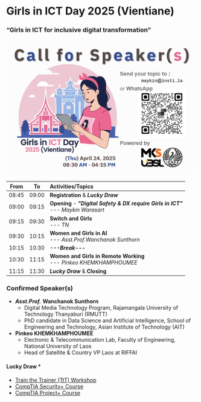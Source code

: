 # Girls in ICT Day 2025 (Vientiane) 
### “Girls in ICT for inclusive digital transformation”

![Call for Speakers](img/CFP.png "Call for Speakers")


| From  |  To   |  Activities/Topics                                                                                       |
|:-----:|:-----:|:---------------------------------------------------------------------------------------------------------|
| 08:45 | 09:00 | **Registration** & ***Lucky Draw***                                                                      |
| 09:00 | 09:15 | **Opening** - ***"Digital Safety & DX require Girls in ICT"*** <br>--- *Maykin Warasart*                 |
| 09:15 | 09:30 | **Switch and Girls** <br>--- *TN*                                                                        |
| 09:30 | 10:15 | **Women and Girls in AI** <br>--- *Asst.Prof.Wanchanok Sunthorn*                                         |
| 10:15 | 10:30 | ***---Break---***                                                                                        |
| 10:30 | 11:15 | **Women and Girls in Remote Working** <br>--- *Pinkeo KHEMKHAMPHOUMEE*                                   |
| 11:15 | 11:30 | ***Lucky Draw*** & **Closing**                                                                           |


### Confirmed Speaker(s)
+ ***Asst.Prof.*** **Wanchanok Sunthorn**
	+ Digital Media Technology Program, Rajamangala University of Technology Thanyaburi (RMUTT)
	+ PhD candidate in Data Science and Artificial Intelligence, School of Engineering and Technology, Asian Institute of Technology (AIT)
+ **Pinkeo KHEMKHAMPHOUMEE**
	+ Electronic & Telecommunication Lab, Faculty of Engineering, National University of Laos
	+ Head of Satellite & Country VP Laos at RIFFAI

#### Lucky Draw *
+ [Train the Trainer (TtT) Workshop](https://instila.github.io/TtT)
+ [CompTIA Security+ Course](https://ubslao.com/Courses/CompTIA/Security+)
+ [CompTIA Project+ Course](#)